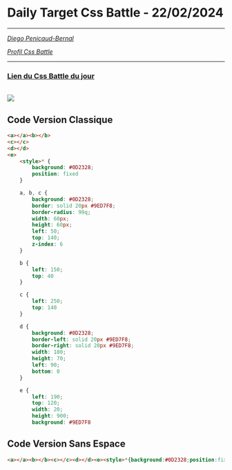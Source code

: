 # Daily Target Css Battle - 22/02/2024

<hr>

[<em>Diego Penicaud-Bernal</em>](https://github.com/Diego-PB)

[<em>Profil Css Battle</em>](https://cssbattle.dev/player/diegopb)

<hr>

### [Lien du Css Battle du jour](https://cssbattle.dev/play/RWtClCHqNXPC4CHCd07j)

<br>
<img src="https://firebasestorage.googleapis.com/v0/b/cssbattleapp.appspot.com/o/user%2Fummd3POvEDfFyeFvVdOMG3OOrwE2%2Ftargets%2Ftarget_a3fQxOQ@2x.png?alt=media">

## Code Version Classique

```html
<a></a><b></b>
<c></c>
<d></d>
<e>
    <style>* {
        background: #0D2328;
        position: fixed
    }

    a, b, c {
        background: #0D2328;
        border: solid 20px #9ED7F8;
        border-radius: 99q;
        width: 60px;
        height: 60px;
        left: 50;
        top: 140;
        z-index: 6
    }

    b {
        left: 150;
        top: 40
    }

    c {
        left: 250;
        top: 140
    }

    d {
        background: #0D2328;
        border-left: solid 20px #9ED7F8;
        border-right: solid 20px #9ED7F8;
        width: 180;
        height: 70;
        left: 90;
        bottom: 0
    }

    e {
        left: 190;
        top: 120;
        width: 20;
        height: 900;
        background: #9ED7F8
```

## Code Version Sans Espace

```html
<a></a><b></b><c></c><d></d><e><style>*{background:#0D2328;position:fixed}a,b,c{background:#0D2328;border:solid 20px #9ED7F8;border-radius:99q;width:60px;height:60px;left:50;top:140;z-index:6}b{left:150;top:40}c{left:250;top:140}d{background:#0D2328;border-left:solid 20px #9ED7F8;border-right:solid 20px #9ED7F8;width:180;height:70;left:90;bottom:0}e{left:190;top:120;width:20;height:900;background:#9ED7F8
```
